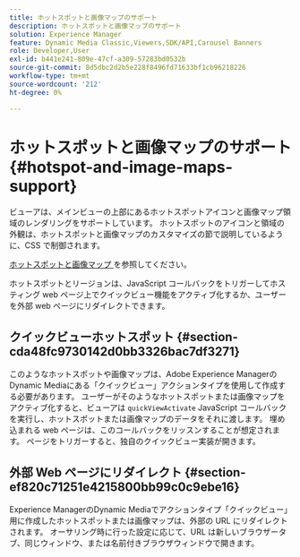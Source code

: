 ```yaml
---
title: ホットスポットと画像マップのサポート
description: ホットスポットと画像マップのサポート
solution: Experience Manager
feature: Dynamic Media Classic,Viewers,SDK/API,Carousel Banners
role: Developer,User
exl-id: b441e241-809e-47cf-a309-57283bd0532b
source-git-commit: 8d5dbc2d2b5e228f8496fd71633bf1cb96218226
workflow-type: tm+mt
source-wordcount: '212'
ht-degree: 0%

---
```


# ホットスポットと画像マップのサポート{#hotspot-and-image-maps-support}

ビューアは、メインビューの上部にあるホットスポットアイコンと画像マップ領域のレンダリングをサポートしています。 ホットスポットのアイコンと領域の外観は、ホットスポットと画像マップのカスタマイズの節で説明しているように、CSS で制御されます。

[ ホットスポットと画像マップ ](../../c-html5-aem-asset-viewers/c-html5-aem-carousel/c-html5-aem-carousel-customizingviewer/r-html5-aem-carousel-customize-hotspots-imagemaps.md#reference-2ac3cc414ef2467390bf53145f1d8d74) を参照してください。

ホットスポットとリージョンは、JavaScript コールバックをトリガーしてホスティング web ページ上でクイックビュー機能をアクティブ化するか、ユーザーを外部 web ページにリダイレクトできます。

## クイックビューホットスポット {#section-cda48fc9730142d0bb3326bac7df3271}

このようなホットスポットや画像マップは、Adobe Experience ManagerのDynamic Mediaにある「クイックビュー」アクションタイプを使用して作成する必要があります。 ユーザーがそのようなホットスポットまたは画像マップをアクティブ化すると、ビューアは `quickViewActivate` JavaScript コールバックを実行し、ホットスポットまたは画像マップのデータをそれに渡します。 埋め込まれる web ページは、このコールバックをリッスンすることが想定されます。 ページをトリガーすると、独自のクイックビュー実装が開きます。

## 外部 Web ページにリダイレクト {#section-ef820c71251e4215800bb99c0c9ebe16}

Experience ManagerのDynamic Mediaでアクションタイプ「クイックビュー」用に作成したホットスポットまたは画像マップは、外部の URL にリダイレクトされます。 オーサリング時に行った設定に応じて、URL は新しいブラウザータブ、同じウィンドウ、または名前付きブラウザウィンドウで開きます。
